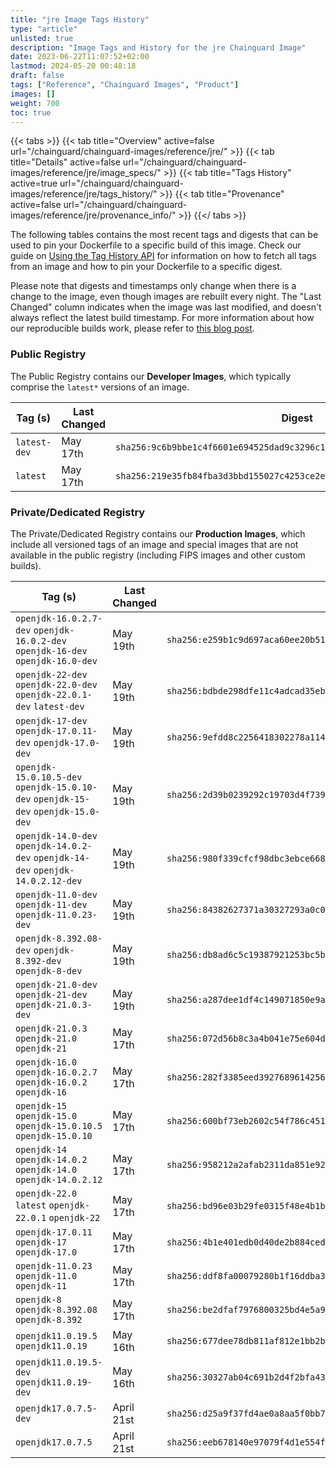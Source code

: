```yaml
---
title: "jre Image Tags History"
type: "article"
unlisted: true
description: "Image Tags and History for the jre Chainguard Image"
date: 2023-06-22T11:07:52+02:00
lastmod: 2024-05-20 00:48:18
draft: false
tags: ["Reference", "Chainguard Images", "Product"]
images: []
weight: 700
toc: true
---
```


{{< tabs >}}
{{< tab title="Overview" active=false url="/chainguard/chainguard-images/reference/jre/" >}}
{{< tab title="Details" active=false url="/chainguard/chainguard-images/reference/jre/image_specs/" >}}
{{< tab title="Tags History" active=true url="/chainguard/chainguard-images/reference/jre/tags_history/" >}}
{{< tab title="Provenance" active=false url="/chainguard/chainguard-images/reference/jre/provenance_info/" >}}
{{</ tabs >}}

The following tables contains the most recent tags and digests that can be used to pin your Dockerfile to a specific build of this image. Check our guide on [Using the Tag History API](/chainguard/chainguard-images/using-the-tag-history-api/) for information on how to fetch all tags from an image and how to pin your Dockerfile to a specific digest.

Please note that digests and timestamps only change when there is a change to the image, even though images are rebuilt every night. The "Last Changed" column indicates when the image was last modified, and doesn't always reflect the latest build timestamp. For more information about how our reproducible builds work, please refer to [this blog post](https://www.chainguard.dev/unchained/reproducing-chainguards-reproducible-image-builds).

### Public Registry
The Public Registry contains our **Developer Images**, which typically comprise the `latest*` versions of an image.

| Tag (s)       | Last Changed | Digest                                                                    |
|---------------|--------------|---------------------------------------------------------------------------|
|  `latest-dev` | May 17th     | `sha256:9c6b9bbe1c4f6601e694525dad9c3296c14bdef96646833fc26365cbb7976c80` |
|  `latest`     | May 17th     | `sha256:219e35fb84fba3d3bbd155027c4253ce2ed6b330cec077b3a2367869d737c8f1` |


### Private/Dedicated Registry
The Private/Dedicated Registry contains our **Production Images**, which include all versioned tags of an image and special images that are not available in the public registry (including FIPS images and other custom builds).

| Tag (s)                                                                            | Last Changed | Digest                                                                    |
|------------------------------------------------------------------------------------|--------------|---------------------------------------------------------------------------|
|  `openjdk-16.0.2.7-dev` `openjdk-16.0.2-dev` `openjdk-16-dev` `openjdk-16.0-dev`   | May 19th     | `sha256:e259b1c9d697aca60ee20b513c79d6f967e3f9a983fa6114734f9bc9393eb289` |
|  `openjdk-22-dev` `openjdk-22.0-dev` `openjdk-22.0.1-dev` `latest-dev`             | May 19th     | `sha256:bdbde298dfe11c4adcad35eb106e0ed1c5cc7a8f7937818209b7990cdb3afd40` |
|  `openjdk-17-dev` `openjdk-17.0.11-dev` `openjdk-17.0-dev`                         | May 19th     | `sha256:9efdd8c2256418302278a114454d50f57e5aa58618c3304f3baeda25efae2857` |
|  `openjdk-15.0.10.5-dev` `openjdk-15.0.10-dev` `openjdk-15-dev` `openjdk-15.0-dev` | May 19th     | `sha256:2d39b0239292c19703d4f73948773ac8b03277f2bfa0e2a3b9144f44b09cc0be` |
|  `openjdk-14.0-dev` `openjdk-14.0.2-dev` `openjdk-14-dev` `openjdk-14.0.2.12-dev`  | May 19th     | `sha256:980f339cfcf98dbc3ebce668bb4cbad113906e4d00bbe02b25167bf1d1813996` |
|  `openjdk-11.0-dev` `openjdk-11-dev` `openjdk-11.0.23-dev`                         | May 19th     | `sha256:84382627371a30327293a0c091212e38e63f49a366e239c0b86d527d456fe501` |
|  `openjdk-8.392.08-dev` `openjdk-8.392-dev` `openjdk-8-dev`                        | May 19th     | `sha256:db8ad6c5c19387921253bc5b2602da63047a7d9b7ea3d15e71b1dad09a26ea37` |
|  `openjdk-21.0-dev` `openjdk-21-dev` `openjdk-21.0.3-dev`                          | May 19th     | `sha256:a287dee1df4c149071850e9af5088730b3a1e63d94cfcb6841906b8003b2a8d5` |
|  `openjdk-21.0.3` `openjdk-21.0` `openjdk-21`                                      | May 17th     | `sha256:072d56b8c3a4b041e75e604d0c82043c45839c162e530ed9d69b73f18e6f6b3d` |
|  `openjdk-16.0` `openjdk-16.0.2.7` `openjdk-16.0.2` `openjdk-16`                   | May 17th     | `sha256:282f3385eed3927689614256354bb6d896bcd283e063a48caa16ec3e47e8ba27` |
|  `openjdk-15` `openjdk-15.0` `openjdk-15.0.10.5` `openjdk-15.0.10`                 | May 17th     | `sha256:600bf73eb2602c54f786c45155349c22dd7e0cd39ed703d6d5196602707bda80` |
|  `openjdk-14` `openjdk-14.0.2` `openjdk-14.0` `openjdk-14.0.2.12`                  | May 17th     | `sha256:958212a2afab2311da851e92f2557a7e9b9f781be6badd8ee4ed77dbeae9df55` |
|  `openjdk-22.0` `latest` `openjdk-22.0.1` `openjdk-22`                             | May 17th     | `sha256:bd96e03b29fe0315f48e4b1b97908922fed591da9e0733e2db4e777706f1d5da` |
|  `openjdk-17.0.11` `openjdk-17` `openjdk-17.0`                                     | May 17th     | `sha256:4b1e401edb0d40de2b884ced59f948a2045c1c68deefd08f11434f9a437460a9` |
|  `openjdk-11.0.23` `openjdk-11.0` `openjdk-11`                                     | May 17th     | `sha256:ddf8fa00079280b1f16ddba3ab1b309d73f076cf0502075797cc69f1b9412f4f` |
|  `openjdk-8` `openjdk-8.392.08` `openjdk-8.392`                                    | May 17th     | `sha256:be2dfaf7976800325bd4e5a94884a67400201d38885fa47d8c80b1d93fd0ffa9` |
|  `openjdk11.0.19.5` `openjdk11.0.19`                                               | May 16th     | `sha256:677dee78db811af812e1bb2bd33c1f247a5a4e0418169c194d965fc618768bba` |
|  `openjdk11.0.19.5-dev` `openjdk11.0.19-dev`                                       | May 16th     | `sha256:30327ab04c691b2d4f2bfa4391531384ea89b4e204cc65b90eee78a5cbc83156` |
|  `openjdk17.0.7.5-dev`                                                             | April 21st   | `sha256:d25a9f37fd4ae0a8aa5f0bb7675c9dfaa033e45ac0e4deb4a14e45aee3a4a62b` |
|  `openjdk17.0.7.5`                                                                 | April 21st   | `sha256:eeb678140e97079f4d1e554fa3575831329e78e1382605249ea8ea5558a96d11` |

